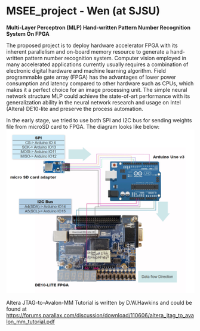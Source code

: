 # MSEE_project - Wen (at SJSU)

**Multi-Layer Perceptron (MLP) Hand-written Pattern Number Recognition System On FPGA**

The proposed project is to deploy hardware accelerator FPGA with its inherent parallelism and on-board memory resource to generate a hand-written pattern number recognition system. Computer vision employed in many accelerated applications currently usually requires a combination of electronic digital hardware and machine learning algorithm. Field programmable gate array (FPGA) has the advantages of lower power consumption and latency compared to other hardware such as CPUs, which makes it a perfect choice for an image processing unit. The simple neural network structure MLP could achieve the state-of-art performance with its generalization ability in the neural network research and usage on Intel (Altera) DE10-lite and preserve the process automation. 

In the early stage, we tried to use both SPI and I2C bus for sending weights file from microSD card to FPGA. The diagram looks like below:
![alt text](https://github.com/victor4700/MSEE_project/blob/main/2021-03-24%2004_55_58-Drawing%20--%20SmartDraw.png)

Altera JTAG-to-Avalon-MM Tutorial is written by D.W.Hawkins and could be found at https://forums.parallax.com/discussion/download/110606/altera_jtag_to_avalon_mm_tutorial.pdf
